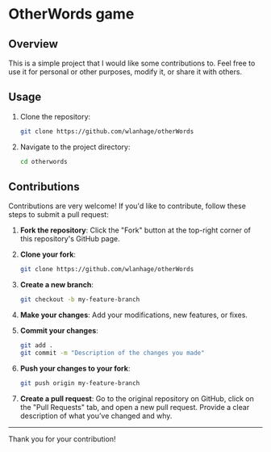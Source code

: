 # OtherWords game

## Overview

This is a simple project that I would like some contributions to. Feel free to use it for personal or other purposes, modify it, or share it with others.

## Usage

1. Clone the repository:
    ```bash
    git clone https://github.com/wlanhage/otherWords
    ```

2. Navigate to the project directory:
    ```bash
    cd otherwords
    ```

## Contributions

Contributions are very welcome! If you'd like to contribute, follow these steps to submit a pull request:

1. **Fork the repository**: Click the "Fork" button at the top-right corner of this repository's GitHub page.

2. **Clone your fork**:
    ```bash
    git clone https://github.com/wlanhage/otherWords
    ```

3. **Create a new branch**:
    ```bash
    git checkout -b my-feature-branch
    ```

4. **Make your changes**: Add your modifications, new features, or fixes.

5. **Commit your changes**:
    ```bash
    git add .
    git commit -m "Description of the changes you made"
    ```

6. **Push your changes to your fork**:
    ```bash
    git push origin my-feature-branch
    ```

7. **Create a pull request**: Go to the original repository on GitHub, click on the "Pull Requests" tab, and open a new pull request. Provide a clear description of what you’ve changed and why.

---

Thank you for your contribution!

